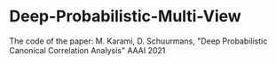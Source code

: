 # Deep-Probabilistic-Multi-View
The code of the paper: M. Karami, D. Schuurmans, "Deep Probabilistic Canonical Correlation Analysis" AAAI 2021
